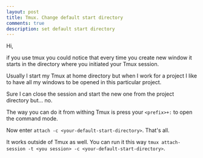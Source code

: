 ```yaml
---
layout: post
title: Tmux. Change default start directory
comments: true
description: set default start directory
---
```


Hi,

if you use tmux you could notice that every time you create new window
it starts in the directory where you initiated your Tmux session.

Usually I start my Tmux at home directory but when I work for a project
I like to have all my windows to be opened in this particular project.

Sure I can close the session and start the new one from the project directory but... no.

The way you can do it from withing Tmux is press your `<prefix>+:` to open the command mode.

Now enter `attach -c <your-default-start-directory>`.
That's all.

It works outside of Tmux as well. You can run it this way `tmux attach-session -t <you session> -c <your-default-start-directory>`.
